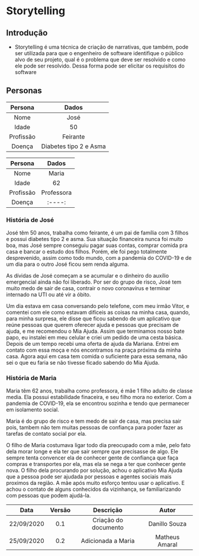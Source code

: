 # Storytelling

## Introdução

- Storytelling é uma técnica de criação de narrativas, que também, pode ser utilizada para que o engenheiro de software identifique o público alvo de seu projeto, qual é o problema que deve ser resolvido e como ele pode ser resolvido. Dessa forma pode ser elicitar os requisitos do software

## Personas

|Persona|Dados|
|:-:|:-:|
|Nome|José|
|Idade|50|
|Profissão|Feirante|
|Doença|Diabetes tipo 2 e Asma|

|Persona|Dados|
|:-:|:-:|
|Nome|Maria|
|Idade|62|
|Profissão|Professora|
|Doença|:----:|

### História de José

José têm 50 anos, trabalha como feirante, é um pai de família com 3 filhos e possui diabetes tipo 2 e asma. Sua situação financeira nunca foi muito boa, mas José sempre conseguiu pagar suas contas, comprar comida pra casa e bancar o estudo dos filhos. Porém, ele foi pego totalmente desprevenido, assim como todo mundo, com a pandemia do COVID-19 e de um dia para o outro José ficou sem renda alguma.

As dívidas de José  começam a se acumular e o dinheiro do auxílio emergencial ainda não foi liberado. Por ser do grupo de risco, José tem muito medo de sair de casa, contrair o novo coronavírus e terminar  internado na UTI ou até vir a óbito.

Um dia estava em casa conversando pelo telefone, com meu irmão Vitor, e comentei com ele como estavam difíceis as coisas na minha casa, quando, para minha surpresa, ele disse que ficou sabendo de um aplicativo que reúne pessoas que querem oferecer ajuda e pessoas que precisam de ajuda, e me recomendou o Mia Ajuda. Assim que terminamos nosso bate papo, eu instalei em meu celular e criei um pedido de uma cesta básica. Depois de um tempo recebi uma oferta de ajuda da Mariana. Entrei em contato com essa moça e nós encontramos na praça próxima da minha casa. Agora aqui em casa tem comida o suficiente para essa semana, não sei o que eu faria se não tivesse ficado sabendo do Mia Ajuda.

### História de Maria

Maria têm 62 anos, trabalha como professora, é mãe 1 filho adulto de classe media. Ela possui estabilidade finaceira, e seu filho mora no exterior. Com a pandemia de COVID-19, ela se encontrou sozinha e tendo que permanecer em isolamento social.

Maria é do grupo de risco e tem medo de sair de casa, mas precisa sair pois, tambem não tem muitas pessoas de confiança para poder fazer as tarefas de contato social por ela.

O filho de Maria costumava ligar todo dia preocupado com a mãe, pelo fato dela morar longe e ela ter que sair sempre que precisasse de algo. Ele sempre tenta convencer ela de conhecer gente de confiança que faça compras e transportes por ela, mas ela se nega a ter que conhecer gente nova. O filho dela procurando por solução, achou o aplicativo Mia Ajuda que a pessoa pode ser ajudada por pessoas e agentes sociais mais proximos da região. A mãe após muito esforço tentou usar o aplicativo. E achou o contato de alguns conhecidos da vizinhança, se familiarizando com pessoas que podem ajudá-la.



|Data|Versão|Descrição|Autor|
|:--------:|:---:|:-------------------:|:-------------:|
|22/09/2020| 0.1 | Criação do documento| Danillo Souza |
|25/09/2020| 0.2 | Adicionada a Maria  | Matheus Amaral |
